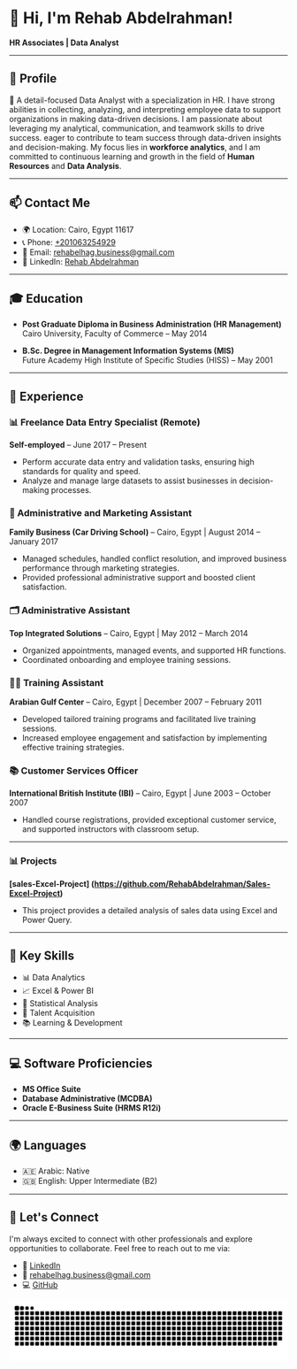 # 👋 Hi, I'm Rehab Abdelrahman!

**HR Associates | Data Analyst**



---

## 🌟 Profile
💼 A detail-focused Data Analyst with a specialization in HR. I have strong abilities in collecting, analyzing, and interpreting employee data to support organizations in making data-driven decisions. I am passionate about leveraging my analytical, communication, and teamwork skills to drive success. eager to contribute to team success through data-driven insights and decision-making. My focus lies in **workforce analytics**, and I am committed to continuous learning and growth in the field of **Human Resources** and **Data Analysis**.

---

## 📫 Contact Me
- 🌍 Location: Cairo, Egypt 11617
- 📞 Phone: [+201063254929](tel:+201063254929)
- 📧 Email: [rehabelhag.business@gmail.com](mailto:rehabelhag.business@gmail.com)
- 💼 LinkedIn: [Rehab Abdelrahman](https://www.linkedin.com/in/rehab-abdelrahman-072b1a323)
  
---

## 🎓 Education

- **Post Graduate Diploma in Business Administration (HR Management)**  
  Cairo University, Faculty of Commerce – May 2014

- **B.Sc. Degree in Management Information Systems (MIS)**  
  Future Academy High Institute of Specific Studies (HISS) – May 2001

---

## 💼 Experience

### 📊 Freelance Data Entry Specialist (Remote)
**Self-employed** – June 2017 – Present  
- Perform accurate data entry and validation tasks, ensuring high standards for quality and speed.  
- Analyze and manage large datasets to assist businesses in decision-making processes.

### 💼 Administrative and Marketing Assistant
**Family Business (Car Driving School)** – Cairo, Egypt | August 2014 – January 2017  
- Managed schedules, handled conflict resolution, and improved business performance through marketing strategies.  
- Provided professional administrative support and boosted client satisfaction.

### 🗂 Administrative Assistant
**Top Integrated Solutions** – Cairo, Egypt | May 2012 – March 2014  
- Organized appointments, managed events, and supported HR functions.  
- Coordinated onboarding and employee training sessions.

### 👨‍🏫 Training Assistant
**Arabian Gulf Center** – Cairo, Egypt | December 2007 – February 2011  
- Developed tailored training programs and facilitated live training sessions.  
- Increased employee engagement and satisfaction by implementing effective training strategies.

### 📚 Customer Services Officer
**International British Institute (IBI)** – Cairo, Egypt | June 2003 – October 2007  
- Handled course registrations, provided exceptional customer service, and supported instructors with classroom setup.

---
### 📊  Projects
**[sales-Excel-Project] (https://github.com/RehabAbdelrahman/Sales-Excel-Project)**
- This project provides a detailed analysis of sales data using Excel and Power Query.


---

## 🔧 Key Skills
- 📊 Data Analytics
- 📈 Excel & Power BI
- 📑 Statistical Analysis
- 👥 Talent Acquisition
- 📚 Learning & Development

---

## 💻 Software Proficiencies
- **MS Office Suite**
- **Database Administrative (MCDBA)**
- **Oracle E-Business Suite (HRMS R12i)**

---

## 🌍 Languages
- 🇦🇪 Arabic: Native  
- 🇬🇧 English: Upper Intermediate (B2)

---

## 🎯 Let's Connect
I'm always excited to connect with other professionals and explore opportunities to collaborate. Feel free to reach out to me via:
- 🔗 [LinkedIn](https://www.linkedin.com/in/rehab-abdelrahman-072b1a323)  
- 📧 [rehabelhag.business@gmail.com](mailto:rehabelhag.business@gmail.com)  
- 💻 [GitHub](https://github.com/RehabAbdelrahman)

<div align="center">
  <img src="https://raw.githubusercontent.com/Platane/snk/output/github-contribution-grid-snake-dark.svg" alt="Dark Mode Snake Animation" />
</div>

